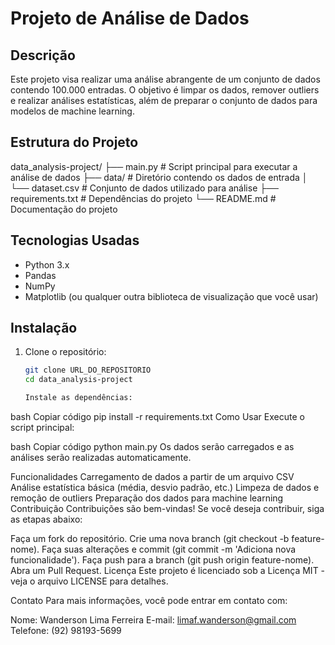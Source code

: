 # Projeto de Análise de Dados

## Descrição

Este projeto visa realizar uma análise abrangente de um conjunto de dados contendo 100.000 entradas.
O objetivo é limpar os dados, remover outliers e realizar análises estatísticas,
além de preparar o conjunto de dados para modelos de machine learning.

## Estrutura do Projeto

data_analysis-project/ 
├── main.py # Script principal para executar a análise de dados 
├── data/ # Diretório contendo os dados de entrada 
│ └── dataset.csv # Conjunto de dados utilizado para análise 
├── requirements.txt # Dependências do projeto
└── README.md # Documentação do projeto


## Tecnologias Usadas

- Python 3.x
- Pandas
- NumPy
- Matplotlib (ou qualquer outra biblioteca de visualização que você usar)

## Instalação

1. Clone o repositório:
   ```bash
   git clone URL_DO_REPOSITORIO
   cd data_analysis-project

   Instale as dependências:
bash
Copiar código
pip install -r requirements.txt
Como Usar
Execute o script principal:

bash
Copiar código
python main.py
Os dados serão carregados e as análises serão realizadas automaticamente.

Funcionalidades
Carregamento de dados a partir de um arquivo CSV
Análise estatística básica (média, desvio padrão, etc.)
Limpeza de dados e remoção de outliers
Preparação dos dados para machine learning
Contribuição
Contribuições são bem-vindas! Se você deseja contribuir, siga as etapas abaixo:

Faça um fork do repositório.
Crie uma nova branch (git checkout -b feature-nome).
Faça suas alterações e commit (git commit -m 'Adiciona nova funcionalidade').
Faça push para a branch (git push origin feature-nome).
Abra um Pull Request.
Licença
Este projeto é licenciado sob a Licença MIT - veja o arquivo LICENSE para detalhes.

Contato
Para mais informações, você pode entrar em contato com:

Nome: Wanderson Lima Ferreira
E-mail: limaf.wanderson@gmail.com
Telefone: (92) 98193-5699
